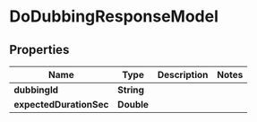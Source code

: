 

# DoDubbingResponseModel


## Properties

| Name | Type | Description | Notes |
|------------ | ------------- | ------------- | -------------|
|**dubbingId** | **String** |  |  |
|**expectedDurationSec** | **Double** |  |  |



